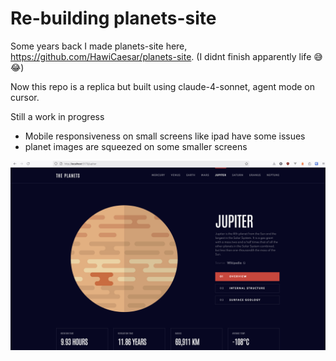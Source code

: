 # Re-building planets-site

Some years back I made planets-site here, https://github.com/HawiCaesar/planets-site. (I didnt finish apparently life 😅😂)

Now this repo is a replica but built using claude-4-sonnet, agent mode on cursor.

Still a work in progress
- Mobile responsiveness on small screens like ipad have some issues
- planet images are squeezed on some smaller screens

[<img src="./planets-site-jupiter.png"/>](https://google.com)